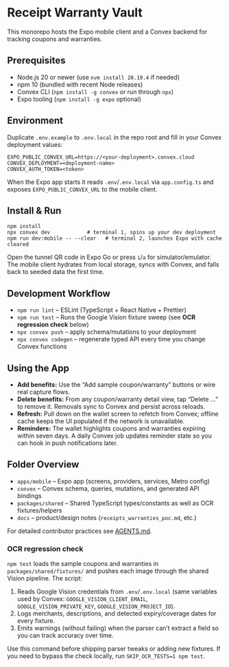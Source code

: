 # Receipt Warranty Vault

This monorepo hosts the Expo mobile client and a Convex backend for tracking coupons and warranties.

## Prerequisites
- Node.js 20 or newer (use `nvm install 20.19.4` if needed)
- npm 10 (bundled with recent Node releases)
- Convex CLI (`npm install -g convex` or run through `npx`)
- Expo tooling (`npm install -g expo` optional)

## Environment
Duplicate `.env.example` to `.env.local` in the repo root and fill in your Convex deployment values:

```
EXPO_PUBLIC_CONVEX_URL=https://<your-deployment>.convex.cloud
CONVEX_DEPLOYMENT=<deployment-name>
CONVEX_AUTH_TOKEN=<token>
```

When the Expo app starts it reads `.env`/`.env.local` via `app.config.ts` and exposes `EXPO_PUBLIC_CONVEX_URL` to the mobile client.

## Install & Run
```
npm install
npx convex dev            # terminal 1, spins up your dev deployment
npm run dev:mobile -- --clear   # terminal 2, launches Expo with cache cleared
```

Open the tunnel QR code in Expo Go or press `i`/`a` for simulator/emulator. The mobile client hydrates from local storage, syncs with Convex, and falls back to seeded data the first time.

## Development Workflow
- `npm run lint` – ESLint (TypeScript + React Native + Prettier)
- `npm run test` – Runs the Google Vision fixture sweep (see **OCR regression check** below)
- `npx convex push` – apply schema/mutations to your deployment
- `npx convex codegen` – regenerate typed API every time you change Convex functions

## Using the App
- **Add benefits:** Use the “Add sample coupon/warranty” buttons or wire real capture flows.
- **Delete benefits:** From any coupon/warranty detail view, tap “Delete …” to remove it. Removals sync to Convex and persist across reloads.
- **Refresh:** Pull down on the wallet screen to refetch from Convex; offline cache keeps the UI populated if the network is unavailable.
- **Reminders:** The wallet highlights coupons and warranties expiring within seven days. A daily Convex job updates reminder state so you can hook in push notifications later.

## Folder Overview
- `apps/mobile` – Expo app (screens, providers, services, Metro config)
- `convex` – Convex schema, queries, mutations, and generated API bindings
- `packages/shared` – Shared TypeScript types/constants as well as OCR fixtures/helpers
- `docs` – product/design notes (`receipts_warranties_poc.md`, etc.)

For detailed contributor practices see [AGENTS.md](./AGENTS.md).

### OCR regression check

`npm test` loads the sample coupons and warranties in `packages/shared/fixtures/` and pushes each image through the shared Vision pipeline. The script:

1. Reads Google Vision credentials from `.env`/`.env.local` (same variables used by Convex: `GOOGLE_VISION_CLIENT_EMAIL`, `GOOGLE_VISION_PRIVATE_KEY`, `GOOGLE_VISION_PROJECT_ID`).
2. Logs merchants, descriptions, and detected expiry/coverage dates for every fixture.
3. Emits warnings (without failing) when the parser can’t extract a field so you can track accuracy over time.

Use this command before shipping parser tweaks or adding new fixtures. If you need to bypass the check locally, run `SKIP_OCR_TESTS=1 npm test`.
